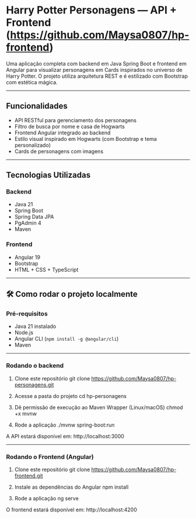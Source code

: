 # Harry Potter Personagens — API + Frontend (https://github.com/Maysa0807/hp-frontend)

Uma aplicação completa com backend em Java Spring Boot e frontend em Angular para visualizar personagens em Cards inspirados no universo de Harry Potter. O projeto utiliza arquitetura REST e é estilizado com Bootstrap com estética mágica.

---

## Funcionalidades

-  API RESTful para gerenciamento dos personagens
-  Filtro de busca por nome e casa de Hogwarts
-  Frontend Angular integrado ao backend
-  Estilo visual inspirado em Hogwarts (com Bootstrap e tema personalizado)
-  Cards de personagens com imagens

---

## Tecnologias Utilizadas

### Backend
- Java 21
- Spring Boot
- Spring Data JPA
- PgAdmin 4
- Maven

### Frontend
- Angular 19
- Bootstrap 
- HTML + CSS + TypeScript

---

## 🛠️ Como rodar o projeto localmente

### Pré-requisitos

- Java 21 instalado
- Node.js
- Angular CLI (`npm install -g @angular/cli`)
- Maven

---


### Rodando o backend

 1. Clone este repositório
git clone https://github.com/Maysa0807/hp-personagens.git

 2. Acesse a pasta do projeto
cd hp-personagens

 3. Dê permissão de execução ao Maven Wrapper (Linux/macOS)
chmod +x mvnw

 4. Rode a aplicação
./mvnw spring-boot:run

A API estará disponível em: http://localhost:3000


---

### Rodando o Frontend (Angular) 

 1. Clone este repositório
git clone https://github.com/Maysa0807/hp-frontend.git

 2. Instale as dependências do Angular
npm install

 3. Rode a aplicação
ng serve

O frontend estará disponível em: http://localhost:4200
